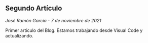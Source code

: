 ## Segundo Artículo
*José Ramón García - 7 de noviembre de 2021*  

Primer artículo del Blog. Estamos trabajando desde Visual Code y actualizando.
 


